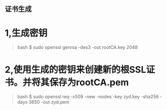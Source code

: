 ## 证书生成
# 1,生成密钥
>bash $ sudo openssl genrsa -des3 -out rootCA.key 2048


# 2,使用生成的密钥来创建新的根SSL证书。并将其保存为rootCA.pem
>bash $ sudo openssl req -x509 -new -nodes -key zyd.key -sha256 -days 3650 -out zyd.pem